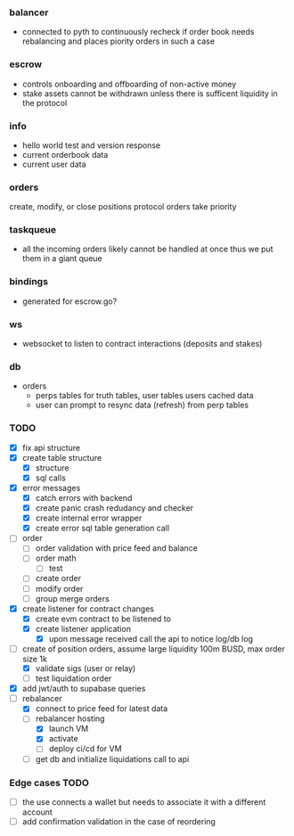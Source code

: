 ### balancer
- connected to pyth to continuously recheck if order book needs rebalancing and places piority orders in such a case


### escrow
- controls onboarding and offboarding of non-active money
- stake assets cannot be withdrawn unless there is sufficent liquidity in the protocol


### info
- hello world test and version response
- current orderbook data
- current user data


### orders
create, modify, or close positions
protocol orders take priority


### taskqueue
- all the incoming orders likely cannot be handled at once thus we put them in a giant queue


### bindings
- generated for escrow.go?

### ws
- websocket to listen to contract interactions (deposits and stakes)

### db
- orders
  - perps tables for truth tables, user tables users cached data
  - user can prompt to resync data (refresh) from perp tables


### TODO
- [x] fix api structure
- [x] create table structure
  - [x] structure
  - [x] sql calls
- [x] error messages
  - [x] catch errors with backend
  - [x] create panic crash redudancy and checker
  - [x] create internal error wrapper
  - [x] create error sql table generation call
- [ ] order
  - [ ] order validation with price feed and balance
  - [ ] order math
    - [ ] test
  - [ ] create order
  - [ ] modify order
  - [ ] group merge orders
- [x] create listener for contract changes
  - [x] create evm contract to be listened to
  - [x] create listener application
    - [x] upon message received call the api to notice log/db log
- [ ] create of position orders, assume large liquidity 100m BUSD, max order size 1k
  - [x] validate sigs (user or relay)
  - [ ] test liquidation order
- [x] add jwt/auth to supabase queries
- [ ] rebalancer
  - [x] connect to price feed for latest data
  - [ ] rebalancer hosting
    - [x] launch VM
    - [x] activate
    - [ ] deploy ci/cd for VM
  - [ ] get db and initialize liquidations call to api

### Edge cases TODO
- [ ] the use connects a wallet but needs to associate it with a different account
- [ ] add confirmation validation in the case of reordering